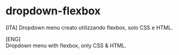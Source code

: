 # dropdown-flexbox
[ITA]
Dropdown menu creato utilizzando flexbox, solo CSS e HTML.

[ENG]<br>
Dropdown menu with flexbox, only CSS &amp; HTML.
